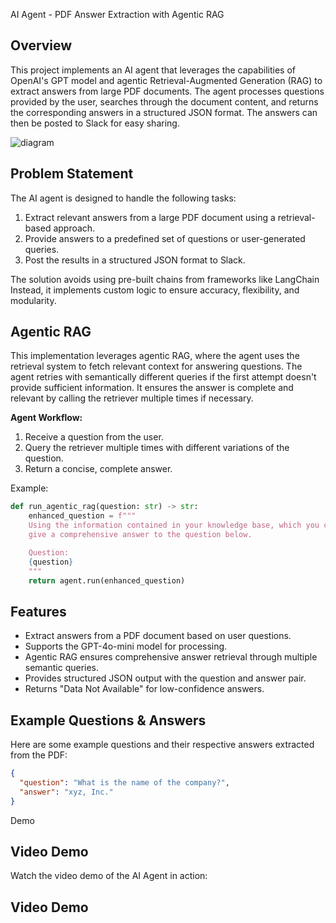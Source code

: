 AI Agent - PDF Answer Extraction with Agentic RAG

## Overview

This project implements an AI agent that leverages the capabilities of OpenAI's GPT model and agentic Retrieval-Augmented Generation (RAG) to extract answers from large PDF documents. The agent processes questions provided by the user, searches through the document content, and returns the corresponding answers in a structured JSON format. The answers can then be posted to Slack for easy sharing.

![diagram](https://github.com/user-attachments/assets/9067f1aa-8c24-4bbf-bcdb-e1b82efa3da9)

## Problem Statement

The AI agent is designed to handle the following tasks:

1. Extract relevant answers from a large PDF document using a retrieval-based approach.
2. Provide answers to a predefined set of questions or user-generated queries.
3. Post the results in a structured JSON format to Slack.

The solution avoids using pre-built chains from frameworks like LangChain Instead, it implements custom logic to ensure accuracy, flexibility, and modularity.

## Agentic RAG

This implementation leverages agentic RAG, where the agent uses the retrieval system to fetch relevant context for answering questions. The agent retries with semantically different queries if the first attempt doesn't provide sufficient information. It ensures the answer is complete and relevant by calling the retriever multiple times if necessary.

**Agent Workflow:**

1. Receive a question from the user.
2. Query the retriever multiple times with different variations of the question.
3. Return a concise, complete answer.

Example:

```python
def run_agentic_rag(question: str) -> str:
    enhanced_question = f"""
    Using the information contained in your knowledge base, which you can access with the 'retriever' tool,
    give a comprehensive answer to the question below.

    Question:
    {question}
    """
    return agent.run(enhanced_question)
```

## Features

- Extract answers from a PDF document based on user questions.
- Supports the GPT-4o-mini model for processing.
- Agentic RAG ensures comprehensive answer retrieval through multiple semantic queries.
- Provides structured JSON output with the question and answer pair.
- Returns "Data Not Available" for low-confidence answers.

## Example Questions & Answers

Here are some example questions and their respective answers extracted from the PDF:

```json
{
  "question": "What is the name of the company?",
  "answer": "xyz, Inc."
}
```

Demo

## Video Demo

Watch the video demo of the AI Agent in action:

## Video Demo
